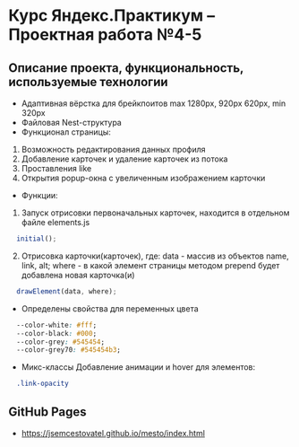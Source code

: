 # Курс Яндекс.Практикум – Проектная работа №4-5

## Описание проекта, функциональность, используемые технологии

* Адаптивная вёрстка для брейкпоитов max 1280px, 920px 620px, min 320px
* Файловая Nest-структура
* Функционал страницы:
1) Возможность редактирования данных профиля
2) Добавление карточек и удаление карточек из потока
3) Проставления like
4) Открытия popup-окна с увеличенным изображением карточки
* Функции:
1) Запуск отрисовки первоначальных карточек, находится в отдельном файле elements.js
```js
  initial();
```
2) Отрисовка карточки(карточек), где:
data - массив из объектов name, link, alt;
where - в какой элемент страницы методом prepend будет добавлена новая карточка(и)
```js
  drawElement(data, where);
```
* Определены свойства для переменных цвета
```css
  --color-white: #fff;
  --color-black: #000;
  --color-grey: #545454;
  --color-grey70: #545454b3;
```
* Микс-классы
Добавление анимации и hover для элементов:
```css
  .link-opacity
```

## GitHub Pages
* https://jsemcestovatel.github.io/mesto/index.html